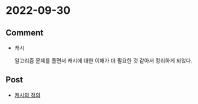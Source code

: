 # 2022-09-30

## Comment

 - 캐시
 
    알고리즘 문제를 풀면서 캐시에 대한 이해가 더 필요한 것 같아서 정리하게 되었다.

## Post
 
 - [캐시의 정의](https://github.com/bang-star/TIL/blob/main/backend/Cash.md)



